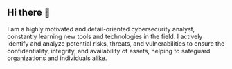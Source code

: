 ## Hi there 👋

I am a highly motivated and detail-oriented cybersecurity analyst, constantly learning new tools and technologies in the field. I actively identify and analyze potential risks, threats, and vulnerabilities to ensure the confidentiality, integrity, and availability of assets, helping to safeguard organizations and individuals alike.

<!--
**tofeeq1982/tofeeq1982** is a ✨ _special_ ✨ repository because its `README.md` (this file) appears on your GitHub profile.

Here are some ideas to get you started:


- 🔭 I’m currently working on ...
- 🌱 I’m currently learning ...
- 👯 I’m looking to collaborate on ...
- 🤔 I’m looking for help with ...
- 💬 Ask me about ...
- 📫 How to reach me: ...
- 😄 Pronouns: ...
- ⚡ Fun fact: ...
-->
